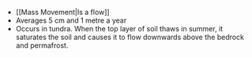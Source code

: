 
- [[Mass Movement|Is a flow]]
- Averages 5 cm and 1 metre a year
- Occurs in tundra. When the top layer of soil thaws in summer, it saturates the soil and causes it to flow downwards above the bedrock and permafrost.